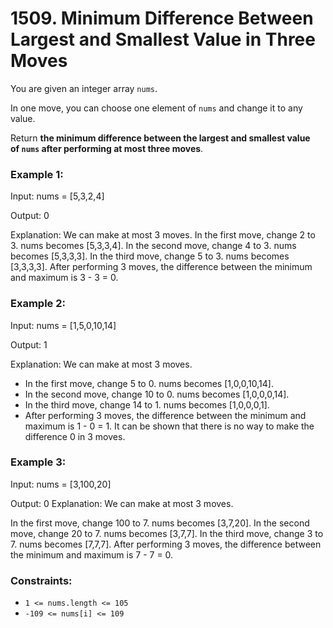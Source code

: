 # 1509. Minimum Difference Between Largest and Smallest Value in Three Moves

You are given an integer array `nums`.

In one move, you can choose one element of `nums` and change it to any value.

Return **the minimum difference between the largest and smallest value of `nums` after performing at most three moves**.

### Example 1:
Input: nums = [5,3,2,4]

Output: 0

Explanation: We can make at most 3 moves.
In the first move, change 2 to 3. nums becomes [5,3,3,4].
In the second move, change 4 to 3. nums becomes [5,3,3,3].
In the third move, change 5 to 3. nums becomes [3,3,3,3].
After performing 3 moves, the difference between the minimum and maximum is 3 - 3 = 0.

### Example 2:
Input: nums = [1,5,0,10,14]

Output: 1

Explanation: We can make at most 3 moves.
- In the first move, change 5 to 0. nums becomes [1,0,0,10,14].
- In the second move, change 10 to 0. nums becomes [1,0,0,0,14].
- In the third move, change 14 to 1. nums becomes [1,0,0,0,1].
- After performing 3 moves, the difference between the minimum and maximum is 1 - 0 = 1.
It can be shown that there is no way to make the difference 0 in 3 moves.

### Example 3:
Input: nums = [3,100,20]

Output: 0
Explanation: We can make at most 3 moves.

In the first move, change 100 to 7. nums becomes [3,7,20].
In the second move, change 20 to 7. nums becomes [3,7,7].
In the third move, change 3 to 7. nums becomes [7,7,7].
After performing 3 moves, the difference between the minimum and maximum is 7 - 7 = 0.

### Constraints:
-   `1 <= nums.length <= 105`
-   `-109 <= nums[i] <= 109`